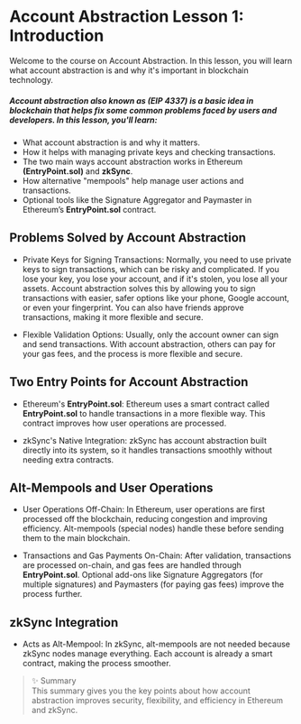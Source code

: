 # Account Abstraction Lesson 1: Introduction 

Welcome to the course on Account Abstraction. In this lesson, you will learn what account abstraction is and why it's important in blockchain technology.

##### Account abstraction also known as (EIP 4337) is a basic idea in blockchain that helps fix some common problems faced by users and developers. In this lesson, you'll learn:

- What account abstraction is and why it matters.
- How it helps with managing private keys and checking transactions.
- The two main ways account abstraction works in Ethereum **(EntryPoint.sol)** and **zkSync**.
- How alternative "mempools" help manage user actions and transactions.
- Optional tools like the Signature Aggregator and Paymaster in Ethereum’s **EntryPoint.sol** contract.

## Problems Solved by Account Abstraction
* Private Keys for Signing Transactions:
Normally, you need to use private keys to sign transactions, which can be risky and complicated. If you lose your key, you lose your account, and if it's stolen, you lose all your assets. Account abstraction solves this by allowing you to sign transactions with easier, safer options like your phone, Google account, or even your fingerprint. You can also have friends approve transactions, making it more flexible and secure.

* Flexible Validation Options:
Usually, only the account owner can sign and send transactions. With account abstraction, others can pay for your gas fees, and the process is more flexible and secure.

## Two Entry Points for Account Abstraction
* Ethereum's **EntryPoint.sol**:
Ethereum uses a smart contract called **EntryPoint.sol** to handle transactions in a more flexible way. This contract improves how user operations are processed.

* zkSync's Native Integration:
zkSync has account abstraction built directly into its system, so it handles transactions smoothly without needing extra contracts.

## Alt-Mempools and User Operations
* User Operations Off-Chain:
In Ethereum, user operations are first processed off the blockchain, reducing congestion and improving efficiency. Alt-mempools (special nodes) handle these before sending them to the main blockchain.

* Transactions and Gas Payments On-Chain:
After validation, transactions are processed on-chain, and gas fees are handled through **EntryPoint.sol**. Optional add-ons like Signature Aggregators (for multiple signatures) and Paymasters (for paying gas fees) improve the process further.

## zkSync Integration
* Acts as Alt-Mempool:
In zkSync, alt-mempools are not needed because zkSync nodes manage everything. Each account is already a smart contract, making the process smoother.

> ✨ Summary <br> This summary gives you the key points about how account abstraction improves security, flexibility, and efficiency in Ethereum and zkSync.
